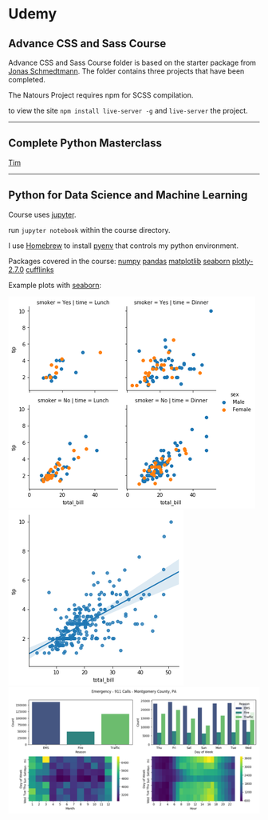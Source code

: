 # Udemy

## Advance CSS and Sass Course

Advance CSS and Sass Course folder is based on the starter package from [Jonas Schmedtmann](https://github.com/jonasschmedtmann/advanced-css-course). The folder contains three projects that have been completed.

The Natours Project requires npm for SCSS compilation.

to view the site `npm install live-server -g` and `live-server` the project.

---

## Complete Python Masterclass

[Tim](http://learnprogramming.academy)

---

## Python for Data Science and Machine Learning

Course uses [jupyter](http://jupyter.org/install).

run `jupyter notebook` within the course directory.

I use [Homebrew](#) to install [pyenv](https://anil.io/blog/python/pyenv/using-pyenv-to-install-multiple-python-versions-tox/) that controls my python environment.

Packages covered in the course:
[numpy](http://www.numpy.org)
[pandas](http://pandas.pydata.org)
[matplotlib](http://www.matplotlib.org/)
[seaborn](https://seaborn.pydata.org)
[plotly-2.7.0](https://plot.ly)
[cufflinks](https://github.com/santosjorge/cufflinks)

Example plots with [seaborn](https://seaborn.pydata.org):

![seaborn scatter plot](img/seaborn_scatter.png "Seaborn Scatter Plot")
![seaborn regression plot](img/seaborn_regression.png "Seaborn Regression Plot")
![capstone project](img/seaborn_example1.png "Capstone Project")
